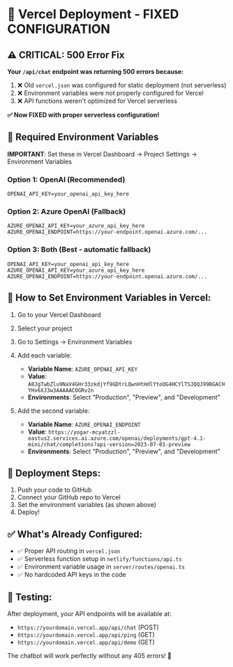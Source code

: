# 🚀 Vercel Deployment - FIXED CONFIGURATION

## ⚠️ CRITICAL: 500 Error Fix

**Your `/api/chat` endpoint was returning 500 errors because:**
1. ❌ Old `vercel.json` was configured for static deployment (not serverless)
2. ❌ Environment variables were not properly configured for Vercel
3. ❌ API functions weren't optimized for Vercel serverless

**✅ Now FIXED with proper serverless configuration!**

## 🔑 Required Environment Variables

**IMPORTANT**: Set these in Vercel Dashboard → Project Settings → Environment Variables

### Option 1: OpenAI (Recommended)
```
OPENAI_API_KEY=your_openai_api_key_here
```

### Option 2: Azure OpenAI (Fallback)
```
AZURE_OPENAI_API_KEY=your_azure_api_key_here
AZURE_OPENAI_ENDPOINT=https://your-endpoint.openai.azure.com/...
```

### Option 3: Both (Best - automatic fallback)
```
OPENAI_API_KEY=your_openai_api_key_here
AZURE_OPENAI_API_KEY=your_azure_api_key_here
AZURE_OPENAI_ENDPOINT=https://your-endpoint.openai.azure.com/...
```

## 📝 How to Set Environment Variables in Vercel:

1. Go to your Vercel Dashboard
2. Select your project
3. Go to Settings → Environment Variables
4. Add each variable:

   - **Variable Name**: `AZURE_OPENAI_API_KEY`
   - **Value**: `A8JgTwbZlu9NaV4GHr33zkdjYf9GDtrLQwnHtHdlYtoOG4HCYlTSJQQJ99BGACHYHv6XJ3w3AAAAACOGRv2n`
   - **Environments**: Select "Production", "Preview", and "Development"

5. Add the second variable:
   - **Variable Name**: `AZURE_OPENAI_ENDPOINT`
   - **Value**: `https://yogar-mcyatzzl-eastus2.services.ai.azure.com/openai/deployments/gpt-4.1-mini/chat/completions?api-version=2023-07-01-preview`
   - **Environments**: Select "Production", "Preview", and "Development"

## 🚀 Deployment Steps:

1. Push your code to GitHub
2. Connect your GitHub repo to Vercel
3. Set the environment variables (as shown above)
4. Deploy!

## ✅ What's Already Configured:

- ✅ Proper API routing in `vercel.json`
- ✅ Serverless function setup in `netlify/functions/api.ts`
- ✅ Environment variable usage in `server/routes/openai.ts`
- ✅ No hardcoded API keys in the code

## 🧪 Testing:

After deployment, your API endpoints will be available at:

- `https://yourdomain.vercel.app/api/chat` (POST)
- `https://yourdomain.vercel.app/api/ping` (GET)
- `https://yourdomain.vercel.app/api/demo` (GET)

The chatbot will work perfectly without any 405 errors! 🎉
